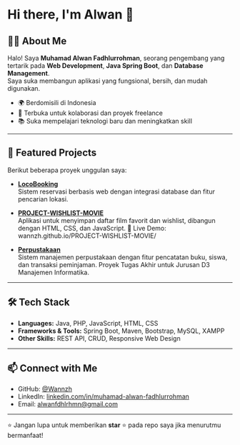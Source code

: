 # Hi there, I'm Alwan 👋

## 🧑‍💻 About Me
Halo! Saya **Muhamad Alwan Fadhlurrohman**, seorang pengembang yang tertarik pada **Web Development**, **Java Spring Boot**, dan **Database Management**.  
Saya suka membangun aplikasi yang fungsional, bersih, dan mudah digunakan.

- 🌍 Berdomisili di Indonesia  
- 💼 Terbuka untuk kolaborasi dan proyek freelance  
- 📚 Suka mempelajari teknologi baru dan meningkatkan skill

---

## 🚀 Featured Projects
Berikut beberapa proyek unggulan saya:

- **[LocoBooking](https://github.com/Wannzh/LocoBooking)**  
  Sistem reservasi berbasis web dengan integrasi database dan fitur pencarian lokasi.

- **[PROJECT-WISHLIST-MOVIE](https://github.com/Wannzh/PROJECT-WISHLIST-MOVIE)**  
  Aplikasi untuk menyimpan daftar film favorit dan wishlist, dibangun dengan HTML, CSS, dan JavaScript.
  🔗 Live Demo: wannzh.github.io/PROJECT-WISHLIST-MOVIE/

- **[Perpustakaan](https://github.com/Wannzh/Perpustakaan)**  
  Sistem manajemen perpustakaan dengan fitur pencatatan buku, siswa, dan transaksi peminjaman.
  Proyek Tugas Akhir untuk Jurusan D3 Manajemen Informatika.

---

## 🛠 Tech Stack
- **Languages:** Java, PHP, JavaScript, HTML, CSS  
- **Frameworks & Tools:** Spring Boot, Maven, Bootstrap, MySQL, XAMPP  
- **Other Skills:** REST API, CRUD, Responsive Web Design

---

## 📫 Connect with Me
- GitHub: [@Wannzh](https://github.com/Wannzh)  
- LinkedIn: [linkedin.com/in/muhamad-alwan-fadhlurrohman](https://www.linkedin.com/feed/?trk=guest_homepage-basic_google-one-tap-submit)  
- Email: alwanfdhlrhmn@gmail.com

---

⭐ Jangan lupa untuk memberikan **star** ⭐ pada repo saya jika menurutmu bermanfaat!
